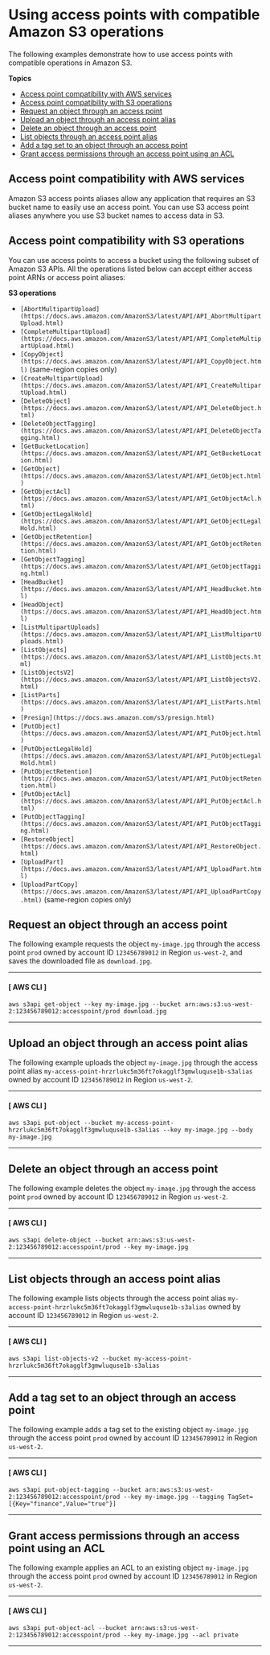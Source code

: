 # Using access points with compatible Amazon S3 operations<a name="access-points-usage-examples"></a>

The following examples demonstrate how to use access points with compatible operations in Amazon S3\.

**Topics**
+ [Access point compatibility with AWS services](#access-points-service-api-support)
+ [Access point compatibility with S3 operations](#access-points-operations-support)
+ [Request an object through an access point](#get-object-ap)
+ [Upload an object through an access point alias](#put-object-ap)
+ [Delete an object through an access point](#delete-object-ap)
+ [List objects through an access point alias](#list-object-ap)
+ [Add a tag set to an object through an access point](#add-tag-set-ap)
+ [Grant access permissions through an access point using an ACL](#acl-permissions-ap)

## Access point compatibility with AWS services<a name="access-points-service-api-support"></a>

Amazon S3 access points aliases allow any application that requires an S3 bucket name to easily use an access point\. You can use S3 access point aliases anywhere you use S3 bucket names to access data in S3\.

## Access point compatibility with S3 operations<a name="access-points-operations-support"></a>

You can use access points to access a bucket using the following subset of Amazon S3 APIs\. All the operations listed below can accept either access point ARNs or access point aliases:

**S3 operations**
+ `[AbortMultipartUpload](https://docs.aws.amazon.com/AmazonS3/latest/API/API_AbortMultipartUpload.html)`
+ `[CompleteMultipartUpload](https://docs.aws.amazon.com/AmazonS3/latest/API/API_CompleteMultipartUpload.html)`
+ `[CopyObject](https://docs.aws.amazon.com/AmazonS3/latest/API/API_CopyObject.html)` \(same\-region copies only\)
+ `[CreateMultipartUpload](https://docs.aws.amazon.com/AmazonS3/latest/API/API_CreateMultipartUpload.html)`
+ `[DeleteObject](https://docs.aws.amazon.com/AmazonS3/latest/API/API_DeleteObject.html)`
+ `[DeleteObjectTagging](https://docs.aws.amazon.com/AmazonS3/latest/API/API_DeleteObjectTagging.html)`
+ `[GetBucketLocation](https://docs.aws.amazon.com/AmazonS3/latest/API/API_GetBucketLocation.html)`
+ `[GetObject](https://docs.aws.amazon.com/AmazonS3/latest/API/API_GetObject.html)`
+ `[GetObjectAcl](https://docs.aws.amazon.com/AmazonS3/latest/API/API_GetObjectAcl.html)`
+ `[GetObjectLegalHold](https://docs.aws.amazon.com/AmazonS3/latest/API/API_GetObjectLegalHold.html)`
+ `[GetObjectRetention](https://docs.aws.amazon.com/AmazonS3/latest/API/API_GetObjectRetention.html)`
+ `[GetObjectTagging](https://docs.aws.amazon.com/AmazonS3/latest/API/API_GetObjectTagging.html)`
+ `[HeadBucket](https://docs.aws.amazon.com/AmazonS3/latest/API/API_HeadBucket.html)`
+ `[HeadObject](https://docs.aws.amazon.com/AmazonS3/latest/API/API_HeadObject.html)`
+ `[ListMultipartUploads](https://docs.aws.amazon.com/AmazonS3/latest/API/API_ListMultipartUploads.html)`
+ `[ListObjects](https://docs.aws.amazon.com/AmazonS3/latest/API/API_ListObjects.html)`
+ `[ListObjectsV2](https://docs.aws.amazon.com/AmazonS3/latest/API/API_ListObjectsV2.html)`
+ `[ListParts](https://docs.aws.amazon.com/AmazonS3/latest/API/API_ListParts.html)`
+ `[Presign](https://docs.aws.amazon.com/s3/presign.html)`
+ `[PutObject](https://docs.aws.amazon.com/AmazonS3/latest/API/API_PutObject.html)`
+ `[PutObjectLegalHold](https://docs.aws.amazon.com/AmazonS3/latest/API/API_PutObjectLegalHold.html)`
+ `[PutObjectRetention](https://docs.aws.amazon.com/AmazonS3/latest/API/API_PutObjectRetention.html)`
+ `[PutObjectAcl](https://docs.aws.amazon.com/AmazonS3/latest/API/API_PutObjectAcl.html)`
+ `[PutObjectTagging](https://docs.aws.amazon.com/AmazonS3/latest/API/API_PutObjectTagging.html)`
+ `[RestoreObject](https://docs.aws.amazon.com/AmazonS3/latest/API/API_RestoreObject.html)`
+ `[UploadPart](https://docs.aws.amazon.com/AmazonS3/latest/API/API_UploadPart.html)`
+ `[UploadPartCopy](https://docs.aws.amazon.com/AmazonS3/latest/API/API_UploadPartCopy.html)` \(same\-region copies only\)

## Request an object through an access point<a name="get-object-ap"></a>

The following example requests the object `my-image.jpg` through the access point `prod` owned by account ID `123456789012` in Region `us-west-2`, and saves the downloaded file as `download.jpg`\.

------
#### [ AWS CLI ]

```
aws s3api get-object --key my-image.jpg --bucket arn:aws:s3:us-west-2:123456789012:accesspoint/prod download.jpg
```

------

## Upload an object through an access point alias<a name="put-object-ap"></a>

The following example uploads the object `my-image.jpg` through the access point alias `my-access-point-hrzrlukc5m36ft7okagglf3gmwluquse1b-s3alias` owned by account ID `123456789012` in Region `us-west-2`\.

------
#### [ AWS CLI ]

```
aws s3api put-object --bucket my-access-point-hrzrlukc5m36ft7okagglf3gmwluquse1b-s3alias --key my-image.jpg --body my-image.jpg
```

------

## Delete an object through an access point<a name="delete-object-ap"></a>

The following example deletes the object `my-image.jpg` through the access point `prod` owned by account ID `123456789012` in Region `us-west-2`\.

------
#### [ AWS CLI ]

```
aws s3api delete-object --bucket arn:aws:s3:us-west-2:123456789012:accesspoint/prod --key my-image.jpg
```

------

## List objects through an access point alias<a name="list-object-ap"></a>

The following example lists objects through the access point alias `my-access-point-hrzrlukc5m36ft7okagglf3gmwluquse1b-s3alias` owned by account ID `123456789012` in Region `us-west-2`\.

------
#### [ AWS CLI ]

```
aws s3api list-objects-v2 --bucket my-access-point-hrzrlukc5m36ft7okagglf3gmwluquse1b-s3alias
```

------

## Add a tag set to an object through an access point<a name="add-tag-set-ap"></a>

The following example adds a tag set to the existing object `my-image.jpg` through the access point `prod` owned by account ID `123456789012` in Region `us-west-2`\.

------
#### [ AWS CLI ]

```
aws s3api put-object-tagging --bucket arn:aws:s3:us-west-2:123456789012:accesspoint/prod --key my-image.jpg --tagging TagSet=[{Key="finance",Value="true"}]
```

------

## Grant access permissions through an access point using an ACL<a name="acl-permissions-ap"></a>

The following example applies an ACL to an existing object `my-image.jpg` through the access point `prod` owned by account ID `123456789012` in Region `us-west-2`\.

------
#### [ AWS CLI ]

```
aws s3api put-object-acl --bucket arn:aws:s3:us-west-2:123456789012:accesspoint/prod --key my-image.jpg --acl private
```

------